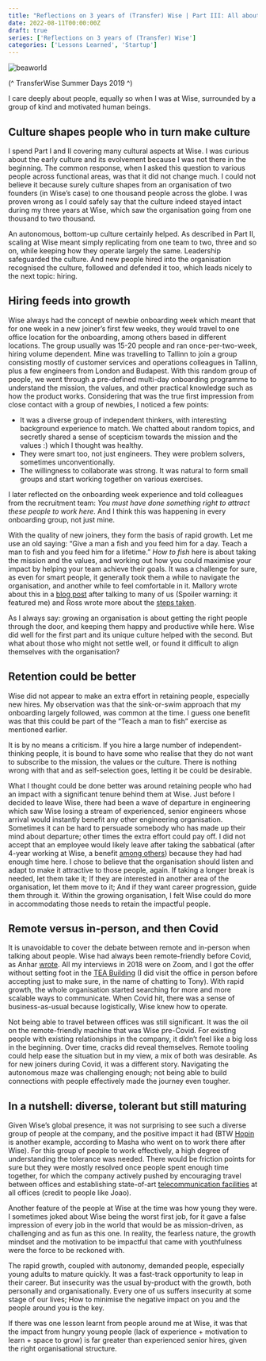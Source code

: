 ```yaml
---
title: "Reflections on 3 years of (Transfer) Wise | Part III: All about People"
date: 2022-08-11T00:00:00Z
draft: true
series: ['Reflections on 3 years of (Transfer) Wise']
categories: ['Lessons Learned', 'Startup']
---
```


![beaworld](/defol_TransferWiseSummerDays2019.jpeg)

(^ TransferWise Summer Days 2019 ^)

I care deeply about people, equally so when I was at Wise, surrounded by a group of kind and motivated human beings. 

## Culture shapes people who in turn make culture

I spend Part I and II covering many cultural aspects at Wise. I was curious about the early culture and its evolvement because I was not there in the beginning. The common response, when I asked this question to various people across functional areas, was that it did not change much. I could not believe it because surely culture shapes from an organisation of two founders (in Wise’s case) to one thousand people across the globe. I was proven wrong as I could safely say that the culture indeed stayed intact during my three years at Wise, which saw the organisation going from one thousand to two thousand. 

An autonomous, bottom-up culture certainly helped. As described in Part II, scaling at Wise meant simply replicating from one team to two, three and so on, while keeping how they operate largely the same. Leadership safeguarded the culture. And new people hired into the organisation recognised the culture, followed and defended it too, which leads nicely to the next topic: hiring. 

## Hiring feeds into growth

Wise always had the concept of newbie onboarding week which meant that for one week in a new joiner’s first few weeks, they would travel to one office location for the onboarding, among others based in different locations. The group usually was 15-20 people and ran once-per-two-week, hiring volume dependent. Mine was travelling to Tallinn to join a group consisting mostly of customer services and operations colleagues in Tallinn, plus a few engineers from London and Budapest. With this random group of people, we went through a pre-defined multi-day onboarding programme to understand the mission, the values, and other practical knowledge such as how the product works. Considering that was the true first impression from close contact with a group of newbies, I noticed a few points:
- It was a diverse group of independent thinkers, with interesting background experience to match. We chatted about random topics, and secretly shared a sense of scepticism towards the mission and the values :) which I thought was healthy.
- They were smart too, not just engineers. They were problem solvers, sometimes unconventionally. 
- The willingness to collaborate was strong. It was natural to form small groups and start working together on various exercises.   

I later reflected on the onboarding week experience and told colleagues from the recruitment team: *You must have done something right to attract these people to work here*. And I think this was happening in every onboarding group, not just mine.  

With the quality of new joiners, they form the basis of rapid growth. Let me use an old saying: “Give a man a fish and you feed him for a day. Teach a man to fish and you feed him for a lifetime.” *How to fish* here is about taking the mission and the values, and working out how you could maximise your impact by helping your team achieve their goals. It was a challenge for sure, as even for smart people, it generally took them a while to navigate the organisation, and another while to feel comfortable in it. Mallory wrote about this in a [blog post](https://wise.com/gb/blog/normal-at-wise) after talking to many of us (Spoiler warning: it featured me) and Ross wrote more about the [steps taken](https://medium.com/transferwise-ideas/5-tips-to-make-every-new-joiners-first-90-days-a-success-6fad9252df15). 

As I always say: growing an organisation is about getting the right people through the door, and keeping them happy and productive while here. Wise did well for the first part and its unique culture helped with the second. But what about those who might not settle well, or found it difficult to align themselves with the organisation?

## Retention could be better

Wise did not appear to make an extra effort in retaining people, especially new hires. My observation was that the sink-or-swim approach that my onboarding largely followed, was common at the time. I guess one benefit was that this could be part of the “Teach a man to fish” exercise as mentioned earlier. 

It is by no means a criticism. If you hire a large number of independent-thinking people, it is bound to have some who realise that they do not want to subscribe to the mission, the values or the culture. There is nothing wrong with that and as self-selection goes, letting it be could be desirable.

What I thought could be done better was around retaining people who had an impact with a significant tenure behind them at Wise. Just before I decided to leave Wise, there had been a wave of departure in engineering which saw Wise losing a stream of experienced, senior engineers whose arrival would instantly benefit any other engineering organisation. Sometimes it can be hard to persuade somebody who has made up their mind about departure; other times the extra effort could pay off. I did not accept that an employee would likely leave after taking the sabbatical (after 4-year working at Wise, a benefit [among others](https://www.wise.jobs/what-we-do/our-offer/)) because they had had enough time here. I chose to believe that the organisation should listen and adapt to make it attractive to those people, again. If taking a longer break is needed, let them take it; If they are interested in another area of the organisation, let them move to it; And if they want career progression, guide them through it. Within the growing organisation, I felt Wise could do more in accommodating those needs to retain the impactful people.  

## Remote versus in-person, and then Covid

It is unavoidable to cover the debate between remote and in-person when talking about people. Wise had always been remote-friendly before Covid, as Anhar [wrote](https://medium.com/transferwise-ideas/what-a-year-of-working-remotely-for-transferwise-has-taught-me-1170fcfd37dd). All my interviews in 2018 were on Zoom, and I got the offer without setting foot in the [TEA Building](https://teabuilding.co.uk) (I did visit the office in person before accepting just to make sure, in the name of chatting to Tony). With rapid growth, the whole organisation started searching for more and more scalable ways to communicate. When Covid hit, there was a sense of business-as-usual because logistically, Wise knew how to operate. 

Not being able to travel between offices was still significant. It was the oil on the remote-friendly machine that was Wise pre-Covid. For existing people with existing relationships in the company, it didn’t feel like a big loss in the beginning. Over time, cracks did reveal themselves. Remote tooling could help ease the situation but in my view, a mix of both was desirable. As for new joiners during Covid, it was a different story. Navigating the autonomous maze was challenging enough; not being able to build connections with people effectively made the journey even tougher.      

## In a nutshell: diverse, tolerant but still maturing

Given Wise’s global presence, it was not surprising to see such a diverse group of people at the company, and the positive impact it had (BTW [Hopin](https://hopin.com) is another example, according to Masha who went on to work there after Wise). For this group of people to work effectively, a high degree of understanding the tolerance was needed. There would be friction points for sure but they were mostly resolved once people spent enough time together, for which the company actively pushed by encouraging travel between offices and establishing state-of-art [telecommunication facilities](https://mvsav.co.uk/case-studies/transferwise-shoreditch-london/) at all offices (credit to people like Joao).       

Another feature of the people at Wise at the time was how young they were. I sometimes joked about Wise being the worst first job, for it gave a false impression of every job in the world that would be as mission-driven, as challenging and as fun as this one. In reality, the fearless nature, the growth mindset and the motivation to be impactful that came with youthfulness were the force to be reckoned with.  

The rapid growth, coupled with autonomy, demanded people, especially young adults to mature quickly. It was a fast-track opportunity to leap in their career. But insecurity was the usual by-product with the growth, both personally and organisationally. Every one of us suffers insecurity at some stage of our lives; How to minimise the negative impact on you and the people around you is the key. 

If there was one lesson learnt from people around me at Wise, it was that the impact from hungry young people (lack of experience + motivation to learn + space to grow) is far greater than experienced senior hires, given the right organisational structure.
